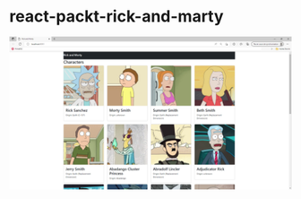 # react-packt-rick-and-marty

![Screen capture](https://github.com/cosXsinX/react-packt-rick-and-marty/blob/main/capture.png?raw=true)

